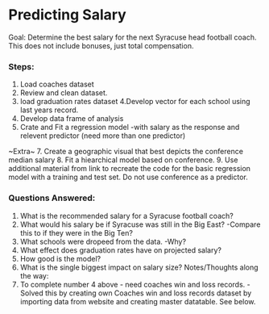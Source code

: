 # Predicting Salary 

Goal: Determine the best salary for the next Syracuse head football coach. This does not include bonuses, just total compensation.

### Steps:
1. Load coaches dataset 
2. Review and clean dataset.
3. load graduation rates dataset
4.Develop vector for each school using last years record.
5. Develop data frame of analysis
6. Crate and Fit a regression model
    -with salary as the response and relevent predictor (need more than one predictor)

  ~Extra~
7. Create a geographic visual that best depicts the conference median salary
8. Fit a hiearchical model based on conference. 
9. Use additional material from link to recreate the code for the basic regression model with a training and test 
   set. Do not use conference as a predictor. 

### Questions Answered:
1. What is the recommended salary for a Syracuse football coach?
2. What would his salary be if Syracuse was still in the Big East? 
    -Compare this to if they were in the Big Ten? 
3. What schools were dropeed from the data. 
    -Why? 
4. What effect does graduation rates have on projected salary? 
5. How good is the model?
6. What is the single biggest impact on salary size?
Notes/Thoughts along the way:
1. To complete number 4 above - need coaches win and loss records. 
    -Solved this by creating own Coaches win and loss records dataset by importing data from website and creating master datatable. See below. 
